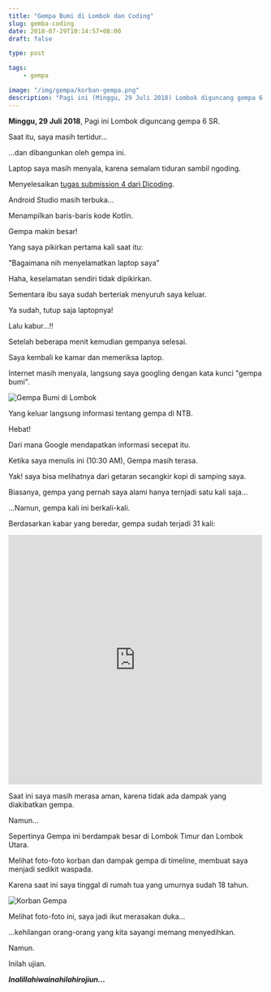 ```yaml
---
title: "Gempa Bumi di Lombok dan Coding"
slug: gemba-coding
date: 2018-07-29T10:14:57+08:00
draft: false

type: post

tags:
    - gempa

image: "/img/gempa/korban-gempa.png"
description: "Pagi ini (Minggu, 29 Juli 2018) Lombok diguncang gempa 6 SR."
---
```


**Minggu, 29 Juli 2018**, Pagi ini Lombok diguncang gempa 6 SR.

Saat itu, saya masih tertidur...

...dan dibangunkan oleh gempa ini.

Laptop saya masih menyala, karena semalam
tiduran sambil ngoding.

Menyelesaikan [tugas submission 4 dari Dicoding](https://www.dicoding.com/academies/55?course_ref=d281eb5ab90780db6a0502bc).

Android Studio masih terbuka...

Menampilkan baris-baris kode Kotlin.

Gempa makin besar!

Yang saya pikirkan pertama kali saat itu:

"Bagaimana nih menyelamatkan laptop saya"

Haha, keselamatan sendiri tidak dipikirkan.

Sementara ibu saya sudah berteriak menyuruh saya keluar.

Ya sudah, tutup saja laptopnya!

Lalu kabur...!!

Setelah beberapa menit kemudian gempanya selesai.

Saya kembali ke kamar dan memeriksa laptop.

Internet masih menyala, langsung saya googling
dengan kata kunci "gempa bumi".

![Gempa Bumi di Lombok](/img/gempa/google-gempa.png)

Yang keluar langsung informasi tentang gempa
di NTB.

Hebat!

Dari mana Google mendapatkan informasi secepat itu.

Ketika saya menulis ini (10:30 AM), 
Gempa masih terasa.

Yak! saya bisa melihatnya dari getaran 
secangkir kopi di samping saya.

Biasanya, gempa yang pernah saya alami hanya ternjadi 
satu kali saja...

...Namun, gempa kali ini berkali-kali.

Berdasarkan kabar yang beredar, gempa sudah terjadi
31 kali:

<iframe src="https://www.facebook.com/plugins/post.php?href=https%3A%2F%2Fwww.facebook.com%2Fardianta.pargo%2Fposts%2F2290313260986033&width=500" width="500" height="491" style="border:none;overflow:hidden" scrolling="no" frameborder="0" allowTransparency="true" allow="encrypted-media"></iframe>

Saat ini saya masih merasa aman, karena tidak ada dampak yang diakibatkan gempa.

Namun...

Sepertinya Gempa ini berdampak besar di Lombok Timur dan Lombok Utara.

Melihat foto-foto korban dan dampak gempa di timeline,
membuat saya menjadi sedikit waspada.

Karena saat ini saya tinggal di rumah tua yang umurnya sudah
18 tahun.

![Korban Gempa](/img/gempa/korban-gempa.png)

Melihat foto-foto ini, saya jadi ikut merasakan duka...

...kehilangan orang-orang yang kita sayangi memang menyedihkan.

Namun.

Inilah ujian.

***Inalillahiwainahilahirojiun...***